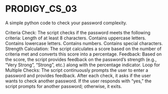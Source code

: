 # PRODIGY_CS_03
A simple python code to check your password complexity.


Criteria Check: The script checks if the password meets the following criteria:
Length of at least 8 characters.
Contains uppercase letters.
Contains lowercase letters.
Contains numbers.
Contains special characters.
Strength Calculation: The script calculates a score based on the number of criteria met and converts this score into a percentage.
Feedback: Based on the score, the script provides feedback on the password’s strength (e.g., “Very Strong”, “Strong”, etc.) along with the percentage indicator.
Loop for Multiple Checks: The script continuously prompts the user to enter a password and provides feedback. After each check, it asks if the user wants to check another password. If the user responds with “yes,” the script prompts for another password; otherwise, it exits.
